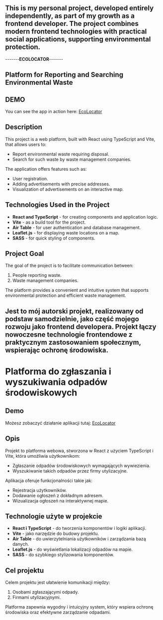 ## This is my personal project, developed entirely independently, as part of my growth as a frontend developer. The project combines modern frontend technologies with practical social applications, supporting environmental protection.

-------**ECOLOCATOR**-------

## Platform for Reporting and Searching Environmental Waste

## DEMO
You can see the app in action here: [EcoLocator](https://filemonekk.github.io/EcoLocator/)

## Description
This project is a web platform, built with React using TypeScript and Vite, that allows users to:

- Report environmental waste requiring disposal.
- Search for such waste by waste management companies.

The application offers features such as:
- User registration.
- Adding advertisements with precise addresses.
- Visualization of advertisements on an interactive map.


## Technologies Used in the Project
- **React and TypeScript** - for creating components and application logic.
- **Vite** - as a build tool for the project.
- **Air Table** - for user authentication and database management.
- **Leaflet.js** - for displaying waste locations on a map.
- **SASS** - for quick styling of components.

## Project Goal
The goal of the project is to facilitate communication between:
1. People reporting waste.
2. Waste management companies.

The platform provides a convenient and intuitive system that supports environmental protection and efficient waste management.



## Jest to mój autorski projekt, realizowany od podstaw samodzielnie, jako część mojego rozwoju jako frontend developera. Projekt łączy nowoczesne technologie frontendowe z praktycznym zastosowaniem społecznym, wspierając ochronę środowiska.

# Platforma do zgłaszania i wyszukiwania odpadów środowiskowych

## Demo
Możesz zobaczyć działanie aplikacji tutaj: [EcoLocator](https://filemonekk.github.io/EcoLocator/)

## Opis

Projekt to platforma webowa, stworzona w React z użyciem TypeScript i Vite, która umożliwia użytkownikom:
- Zgłaszanie odpadów środowiskowych wymagających wywiezienia.
- Wyszukiwanie takich odpadów przez firmy utylizacyjne.

Aplikacja oferuje funkcjonalności takie jak:
- Rejestracja użytkowników.
- Dodawanie ogłoszeń z dokładnym adresem.
- Wizualizacja ogłoszeń na interaktywnej mapie.


## Technologie użyte w projekcie

- **React i TypeScript** - do tworzenia komponentów i logiki aplikacji.
- **Vite** - jako narzędzie do budowy projektu.
- **Air Table** - do uwierzytelniania użytkowników i zarządzania bazą danych.
- **Leaflet.js** - do wyświetlania lokalizacji odpadów na mapie.
- **SASS** - do szybkiego stylizowania komponentów.

## Cel projektu

Celem projektu jest ułatwienie komunikacji między:
1. Osobami zgłaszającymi odpady.
2. Firmami utylizacyjnymi.

Platforma zapewnia wygodny i intuicyjny system, który wspiera ochronę środowiska oraz efektywne zarządzanie odpadami.






